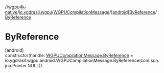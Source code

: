 //[wgpu4k-native](../../../../index.md)/[io.ygdrasil.wgpu](../../index.md)/[WGPUCompilationMessage](../index.md)/[[android]ByReference](index.md)/[ByReference](-by-reference.md)

# ByReference

[android]\
constructor(handle: [WGPUCompilationMessage.ByReference](../../../io.ygdrasil.wgpu.android/-w-g-p-u-compilation-message/-by-reference/index.md) = io.ygdrasil.wgpu.android.WGPUCompilationMessage.ByReference(com.sun.jna.Pointer.NULL))